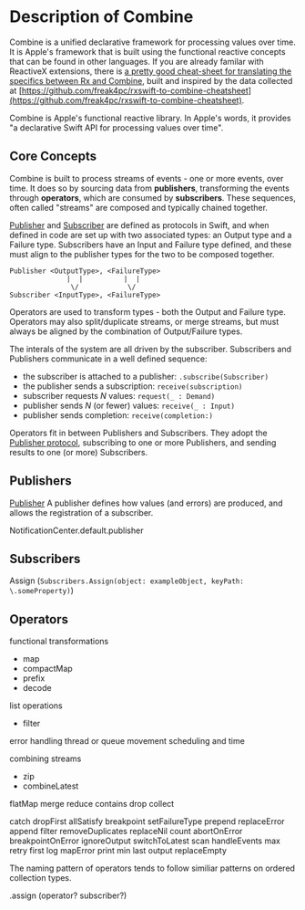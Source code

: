 # Description of Combine

Combine is a unified declarative framework for processing values over time. It is Apple's framework that
is built using the functional reactive concepts that can be found in other languages. If you are already familar
with ReactiveX extensions, there is [a pretty good cheat-sheet for translating the specifics between Rx and Combine](https://medium.com/gett-engineering/rxswift-to-apples-combine-cheat-sheet-e9ce32b14c5b),
built and inspired by the data collected at
[https://github.com/freak4pc/rxswift-to-combine-cheatsheet](https://github.com/freak4pc/rxswift-to-combine-cheatsheet).

Combine is Apple's functional reactive library. In Apple's words, it provides "a declarative Swift API
for processing values over time".

## Core Concepts

Combine is built to process streams of events - one or more events, over time. It does so by
sourcing data from **publishers**, transforming the events through **operators**, which are
consumed by **subscribers**. These sequences, often called "streams" are composed and typically
chained together.

[Publisher](https://developer.apple.com/documentation/combine/publisher) and
[Subscriber](https://developer.apple.com/documentation/combine/subscriber) are defined as
protocols in Swift, and when defined in code are set up
with two associated types: an Output type and a Failure type. Subscribers have an Input and Failure
type defined, and these must align to the publisher types for the two to be composed together.

```
Publisher <OutputType>, <FailureType>
              |  |          |  |
               \/            \/
Subscriber <InputType>, <FailureType>
```

Operators are used to transform types - both the Output and Failure type. Operators may also split/duplicate streams, or merge streams, but must always be aligned by the combination of Output/Failure types.

The interals of the system are all driven by the subscriber. Subscribers and Publishers communicate in a well
defined sequence:

- the subscriber is attached to a publisher: `.subscribe(Subscriber)`
- the publisher sends a subscription: `receive(subscription)`
- subscriber requests _N_ values: `request(_ : Demand)`
- publisher sends _N_ (or fewer) values: `receive(_ : Input)`
- publisher sends completion: `receive(completion:)`

Operators fit in between Publishers and Subscribers. They adopt the
[Publisher protocol](https://developer.apple.com/documentation/combine/publisher), subscribing to
one or more Publishers, and sending results to one (or more) Subscribers.

## Publishers

[Publisher](https://developer.apple.com/documentation/combine/publisher)
A publisher defines how values (and errors) are produced, and allows the registration of a subscriber.

NotificationCenter.default.publisher

## Subscribers

Assign (`Subscribers.Assign(object: exampleObject, keyPath: \.someProperty)`)

## Operators

functional transformations

- map
- compactMap
- prefix
- decode

list operations

- filter

error handling
thread or queue movement
scheduling and time

combining streams
- zip
- combineLatest

flatMap
merge
reduce
contains
drop
collect

catch
dropFirst
allSatisfy
breakpoint
setFailureType
prepend
replaceError
append
filter
removeDuplicates
replaceNil
count
abortOnError
breakpointOnError
ignoreOutput
switchToLatest
scan
handleEvents
max
retry
first
log
mapError
print
min
last
output
replaceEmpty

The naming pattern of operators tends to follow similiar patterns on ordered collection types.

.assign (operator? subscriber?)